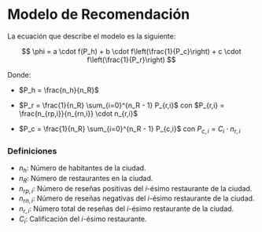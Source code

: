 # Modelo de Recomendación

La ecuación que describe el modelo es la siguiente:

$$
\phi = a \cdot f(P_h) + b \cdot f\left(\frac{1}{P_c}\right) + c \cdot f\left(\frac{1}{P_r}\right)
$$

Donde:

- $P_h = \frac{n_h}{n_R}$

- $P_r = \frac{1}{n_R} \sum_{i=0}^{n_R - 1} P_{r,i}$ con $P_{r,i} = \frac{n_{rp,i}}{n_{rn,i}} \cdot n_{r,i}$

- $P_c = \frac{1}{n_R} \sum_{i=0}^{n_R - 1} P_{c,i}$ con $P_{c,i} = C_i \cdot n_{r,i}$

### Definiciones

- $n_h$: Número de habitantes de la ciudad.
- $n_R$: Número de restaurantes en la ciudad.
- $n_{rp,i}$: Número de reseñas positivas del $i$-ésimo restaurante de la ciudad.
- $n_{rn,i}$: Número de reseñas negativas del $i$-ésimo restaurante de la ciudad.
- $n_{r,i}$: Número total de reseñas del $i$-ésimo restaurante de la ciudad.
- $C_i$: Calificación del $i$-ésimo restaurante.
